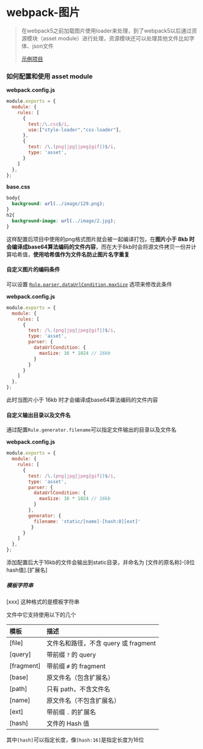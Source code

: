 # webpack-图片

> 在webpack5之前加载图片使用loader来处理，到了webpack5以后通过资源模块（asset module）进行处理，资源模块还可以处理其他文件比如字体、json文件
>
> [示例项目](./32-asset-module)

### 如何配置和使用 asset module

**webpack.config.js**

```js
module.exports = {
  module: {
    rules: [
      {
        test:/\.css$/i,
        use:["style-loader","css-loader"],
      },
      {
        test: /\.(png|jpg|jpeg|gif|)$/i,
        type: 'asset',
      }
    ]
  },
};
```

**base.css**

```css
body{
  background: url(../image/129.png);
}
h2{
  background-image: url(../image/2.jpg);
}
```

这样配置后项目中使用的png格式图片就会被一起编译打包，在**图片小于 8kb 时会编译成base64算法编码的文件内容**，而在大于8kb时会将源文件拷贝一份并计算哈希值，**使用哈希值作为文件名防止图片名字重复**

#### 自定义图片的编码条件

可以设置 [`Rule.parser.dataUrlCondition.maxSize`](https://webpack.docschina.org/configuration/module/#ruleparserdataurlcondition) 选项来修改此条件

**webpack.config.js**

```js
module.exports = {
  module: {
    rules: [
      {
        test: /\.(png|jpg|jpeg|gif|)$/i,
        type: 'asset',
        parser: {
          dataUrlCondition: {
            maxSize: 16 * 1024 // 16kb
          }
        }
      }
    ]
  },
};
```

此时当图片小于 16kb 时才会编译成base64算法编码的文件内容

#### 自定义输出目录以及文件名

通过配置`Rule.generator.filename`可以指定文件输出的目录以及文件名

**webpack.config.js**

```js
module.exports = {
  module: {
    rules: [
      {
        test: /\.(png|jpg|jpeg|gif|)$/i,
        type: 'asset',
        parser: {
          dataUrlCondition: {
            maxSize: 16 * 1024 // 16kb
          }
        },
        generator: {
          filename: 'static/[name]-[hash:8][ext]'
         }
      }
    ]
  },
};
```

添加配置后大于16kb的文件会输出到static目录，并命名为 [文件的原名称]-[8位hash值].[扩展名]

##### 模板字符串

[xxx] 这种格式的是模板字符串

文件中它支持使用以下的几个

| 模板       | 描述                                 |
| :--------- | :----------------------------------- |
| [file]     | 文件名和路径，不含 query 或 fragment |
| [query]    | 带前缀 `?` 的 query                  |
| [fragment] | 带前缀 `#` 的 fragment               |
| [base]     | 原文件名（包含扩展名）               |
| [path]     | 只有 path，不含文件名                |
| [name]     | 原文件名（不包含扩展名）             |
| [ext]      | 带前缀 `.` 的扩展名                  |
| [hash]     | 文件的 Hash 值                       |

其中`[hash]`可以指定长度，像`[hash:16]`是指定长度为16位